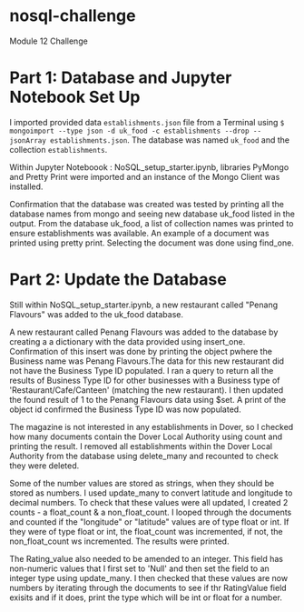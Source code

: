 # nosql-challenge
Module 12 Challenge


# Part 1: Database and Jupyter Notebook Set Up

I imported provided  data `establishments.json` file from a Terminal using `$ mongoimport --type json -d uk_food -c establishments --drop --jsonArray establishments.json`. The database was named `uk_food` and the collection `establishments`.

Within Jupyter Noteboook : NoSQL_setup_starter.ipynb, libraries PyMongo and Pretty Print were imported and an instance of the Mongo Client was installed.

Confirmation that the database was created was tested by printing all the database names from mongo and seeing new database uk_food listed in the output.  From the database uk_food, a list of collection names was printed to ensure establishments was available.  An example of a document was printed using pretty print. Selecting the document was done using find_one. 


# Part 2: Update the Database

Still within NoSQL_setup_starter.ipynb, a new restaurant called "Penang Flavours" was added to the uk_food database.

A new restaurant called Penang Flavours was added to the database by creating a a dictionary with the data provided using insert_one.  Confirmation of this insert was done by printing the object pwhere the Business name was Penang Flavours.The data for this new restaurant did not have the Business Type ID populated.  I ran a query to return all the results of  Business Type ID for other businesses with a Business type of 'Restaurant/Cafe/Canteen' (matching the new restaurant).  I then updated the found result of 1 to the Penang Flavours data using $set.
A print of the object id confirmed the Business Type ID was now populated.

The magazine is not interested in any establishments in Dover, so I checked how many documents contain the Dover Local Authority using count and printing the result. I removed all establishments within the Dover Local Authority from the database using delete_many and recounted to check they were deleted.

Some of the number values are stored as strings, when they should be stored as numbers. I used update_many to convert latitude and longitude to decimal numbers.  To check that these values were all updated, I created 2 counts - a float_count & a non_float_count.  I looped through the documents and counted if the "longitude" or "latitude" values are of type float or int.  If they were of type float or int, the float_count was incremented, if not, the non_float_count ws incremented.  The results were printed.

The Rating_value also needed to be amended to an integer.  This field has non-numeric values that I first set to 'Null' and then set the field to an integer type using update_many.  I then checked that these values are now numbers by iterating through the documents to see if thr RatingValue field exisits and if it does, print the type which will be int or float for a number.  

